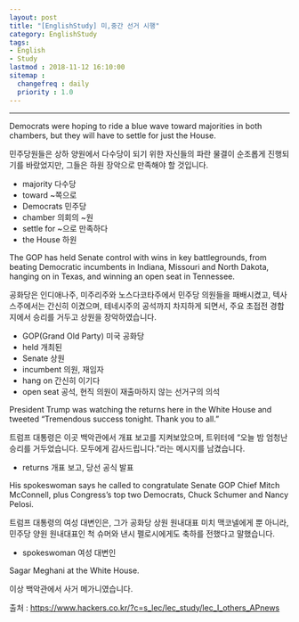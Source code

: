 ```yaml
---
layout: post
title: "[EnglishStudy] 미,중간 선거 시행"
category: EnglishStudy
tags:
- English
- Study
lastmod : 2018-11-12 16:10:00
sitemap :
  changefreq : daily
  priority : 1.0
---
```


***

<!--미리보기-->

Democrats were hoping to ride a blue wave toward majorities in both chambers, but they will have to settle for just the House.

민주당원들은 상하 양원에서 다수당이 되기 위한 자신들의 파란 물결이 순조롭게 진행되기를 바랐었지만, 그들은 하원 장악으로 만족해야 할 것입니다.

- majority 다수당
- toward  ~쪽으로
- Democrats 민주당
- chamber 의회의 ~원
- settle for ~으로 만족하다
- the House 하원

The GOP has held Senate control with wins in key battlegrounds, from beating Democratic incumbents in Indiana, Missouri and North Dakota, hanging on in Texas, and winning an open seat in Tennessee.

공화당은 인디애나주, 미주리주와 노스다코타주에서 민주당 의원들을 패배시켰고, 텍사스주에서는 간신히 이겼으며, 테네시주의 공석까지 차지하게 되면서, 주요 초접전 경합지에서 승리를 거두고 상원을 장악하였습니다.

- GOP(Grand Old Party) 미국 공화당
- held 개최된
- Senate 상원
- incumbent 의원, 재임자
- hang on 간신히 이기다
- open seat 공석, 현직 의원이 재출마하지 않는 선거구의 의석


President Trump was watching the returns here in the White House and tweeted “Tremendous success tonight. Thank you to all.”

트럼프 대통령은 이곳 백악관에서 개표 보고를 지켜보았으며, 트위터에 “오늘 밤 엄청난 승리를 거두었습니다. 모두에게 감사드립니다.”라는 메시지를 남겼습니다.

- returns 개표 보고, 당선 공식 발표 


His spokeswoman says he called to congratulate Senate GOP Chief Mitch McConnell, plus Congress’s top two Democrats, Chuck Schumer and Nancy Pelosi.

트럼프 대통령의 여성 대변인은, 그가 공화당 상원 원내대표 미치 맥코넬에게 뿐 아니라, 민주당 양원 원내대표인 척 슈머와 낸시 펠로시에게도 축하를 전했다고 말했습니다.

- spokeswoman 여성 대변인


Sagar Meghani at the White House.

이상 백악관에서 사거 메가니였습니다.

출처 : https://www.hackers.co.kr/?c=s_lec/lec_study/lec_I_others_APnews
